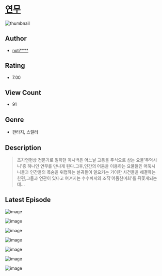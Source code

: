 # [연무](https://comic.naver.com/challenge/list?titleId=810058)
![thumbnail](https://image-comic.pstatic.net/user_contents_data/challenge_comic/2023/05/23/287899/upload_3486685943243617331_480x623.jpeg)

## Author
- [noti****](https://comic.naver.com/artistTitle?id=287899)

## Rating
- 7.00

## View Count
- 91

## Genre
- 판타지, 스릴러

## Description
> 초자연현상 전문가로 일하던 이시백은 어느날 고통을 주식으로 삼는 요물'두억시니'증 하나인 연무를 만나게 된다.그후,인간의 어둠을 이용하는 요물들인 어둑시니들과 인간들의 목숨을 위협하는 살귀들이 일으키는 기이한 사건들을 해결하는 한편,그들과 연관이 있다고 여겨지는 수수께끼의 조직'어둠찬미회'를 뒤쫓게되는데...


## Latest Episode
![image](https://image-comic.pstatic.net/user_contents_data/challenge_comic/2023/05/23/287899/upload_3904955344863965540.jpeg)

![image](https://image-comic.pstatic.net/user_contents_data/challenge_comic/2023/05/23/287899/upload_3616781245702353761.jpeg)

![image](https://image-comic.pstatic.net/user_contents_data/challenge_comic/2023/05/23/287899/upload_7306353947654238307.jpeg)

![image](https://image-comic.pstatic.net/user_contents_data/challenge_comic/2023/05/23/287899/upload_3906646603362086962.jpeg)

![image](https://image-comic.pstatic.net/user_contents_data/challenge_comic/2023/05/23/287899/upload_3990862408823562545.jpeg)

![image](https://image-comic.pstatic.net/user_contents_data/challenge_comic/2023/05/23/287899/upload_3775535159738512993.jpeg)

![image](https://image-comic.pstatic.net/user_contents_data/challenge_comic/2023/05/23/287899/upload_3835208941444804708.jpeg)
